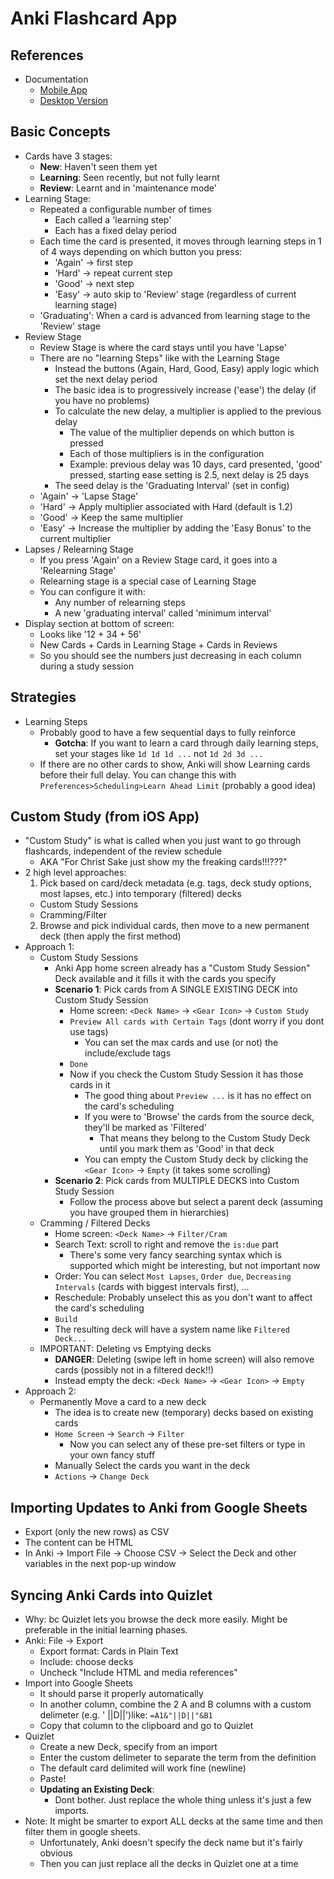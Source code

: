 Anki Flashcard App
========

## References
- Documentation
  - [Mobile App](https://docs.ankimobile.net/)
  - [Desktop Version](https://docs.ankiweb.net/)

## Basic Concepts
- Cards have 3 stages:
  - **New**: Haven't seen them yet
  - **Learning**: Seen recently, but not fully learnt
  - **Review**: Learnt and in 'maintenance mode'
- Learning Stage:
  - Repeated a configurable number of times
    - Each called a 'learning step' 
    - Each has a fixed delay period
  - Each time the card is presented, it moves through learning steps in 1 of 4 ways depending on which button you press:
    - 'Again' -> first step
    - 'Hard' -> repeat current step
    - 'Good' -> next step
    - 'Easy' -> auto skip to 'Review' stage (regardless of current learning stage)
  - 'Graduating': When a card is advanced from learning stage to the 'Review' stage 
- Review Stage
  - Review Stage is where the card stays until you have 'Lapse'
  - There are no "learning Steps" like with the Learning Stage
    - Instead the buttons (Again, Hard, Good, Easy) apply logic which set the next delay period
    - The basic idea is to progressively increase ('ease') the delay (if you have no problems)
    - To calculate the new delay, a multiplier is applied to the previous delay
      - The value of the multiplier depends on which button is pressed
      - Each of those multipliers is in the configuration
      - Example: previous delay was 10 days, card presented, 'good' pressed, starting ease setting is 2.5, next delay is 25 days 
    - The seed delay is the 'Graduating Interval' (set in config)
  - 'Again' -> 'Lapse Stage' 
  - 'Hard' -> Apply multiplier associated with Hard (default is 1.2) 
  - 'Good' -> Keep the same multiplier
  - 'Easy' -> Increase the multiplier by adding the 'Easy Bonus' to the current multiplier
- Lapses / Relearning Stage
  - If you press 'Again' on a Review Stage card, it goes into a 'Relearning Stage'
  - Relearning stage is a special case of Learning Stage
  - You can configure it with:
    - Any number of relearning steps
    - A new 'graduating interval' called 'minimum interval'
- Display section at bottom of screen:
  - Looks like '12 + 34 + 56'
  - New Cards + Cards in Learning Stage + Cards in Reviews
  - So you should see the numbers just decreasing in each column during a study session

## Strategies
- Learning Steps
  - Probably good to have a few sequential days to fully reinforce
    - **Gotcha**: If you want to learn a card through daily learning steps, set your stages like `1d 1d 1d ...` not `1d 2d 3d ...`
  - If there are no other cards to show, Anki will show Learning cards before their full delay.  You can change this with `Preferences>Scheduling>Learn Ahead Limit` (probably a good idea)

## Custom Study (from iOS App)
- "Custom Study" is what is called when you just want to go through flashcards, independent of the review schedule
  - AKA "For Christ Sake just show my the freaking cards!!!???"
- 2 high level approaches:
  1. Pick based on card/deck metadata (e.g. tags, deck study options, most lapses, etc.) into temporary (filtered) decks
    - Custom Study Sessions
    - Cramming/Filter
  2. Browse and pick individual cards, then move to a new permanent deck (then apply the first method) 
- Approach 1:
  - Custom Study Sessions
    - Anki App home screen already has a "Custom Study Session" Deck available and it fills it with the cards you specify
    - **Scenario 1**: Pick cards from A SINGLE EXISTING DECK into Custom Study Session
      - Home screen: `<Deck Name>` -> `<Gear Icon>` -> `Custom Study`
      - `Preview All cards with Certain Tags`  (dont worry if you dont use tags)
        - You can set the max cards and use (or not) the include/exclude tags 
      - `Done`
      - Now if you check the Custom Study Session it has those cards in it
        - The good thing about `Preview ...` is it has no effect on the card's scheduling
        - If you were to 'Browse' the cards from the source deck, they'll be marked as 'Filtered'
          - That means they belong to the Custom Study Deck until you mark them as 'Good' in that deck
        - You can empty the Custom Study deck by clicking the `<Gear Icon>` -> `Empty` (it takes some scrolling)
    - **Scenario 2**: Pick cards from MULTIPLE DECKS into Custom Study Session
      - Follow the process above but select a parent deck (assuming you have grouped them in hierarchies)
  - Cramming / Filtered Decks
    - Home screen: `<Deck Name>` -> `Filter/Cram`
    - Search Text: scroll to right and remove the `is:due` part
      - There's some very fancy searching syntax which is supported which might be interesting, but not important now
    - Order: You can select `Most Lapses`, `Order due`, `Decreasing Intervals` (cards with biggest intervals first), ...
    - Reschedule: Probably unselect this as you don't want to affect the card's scheduling
    - `Build`
    - The resulting deck will have a system name like `Filtered Deck...`
  - IMPORTANT: Deleting vs Emptying decks
    - **DANGER**: Deleting (swipe left in home screen) will also remove cards (possibly not in a filtered deck!!)
    - Instead empty the deck: `<Deck Name>` -> `<Gear Icon>` -> `Empty`
- Approach 2:
  - Permanently Move a card to a new deck
    - The idea is to create new (temporary) decks based on existing cards
    - `Home Screen` -> `Search` -> `Filter`
      - Now you can select any of these pre-set filters or type in your own fancy stuff
    - Manually Select the cards you want in the deck
    - `Actions` -> `Change Deck`

## Importing Updates to Anki from Google Sheets
- Export (only the new rows) as CSV
- The content can be HTML
- In Anki -> Import File -> Choose CSV -> Select the Deck and other variables in the next pop-up window  

## Syncing Anki Cards into Quizlet
- Why: bc Quizlet lets you browse the deck more easily.  Might be preferable in the initial learning phases.
- Anki: File -> Export
  - Export format: Cards in Plain Text
  - Include: choose decks
  - Uncheck "Include HTML and media references"
- Import into Google Sheets
  - It should parse it properly automatically
  - In another column, combine the 2 A and B columns with a custom delimeter (e.g. '
  ||D||')like: `=A1&"||D||"&B1`
  - Copy that column to the clipboard and go to Quizlet
- Quizlet
  - Create a new Deck, specify from an import
  - Enter the custom delimeter to separate the term from the definition
  - The default card delimited will work fine (newline)
  - Paste!
  - **Updating an Existing Deck**: 
    - Dont bother.  Just replace the whole thing unless it's just a few imports.
- Note: It might be smarter to export ALL decks at the same time and then filter them in google sheets.
  - Unfortunately, Anki doesn't specify the deck name but it's fairly obvious
  - Then you can just replace all the decks in Quizlet one at a time